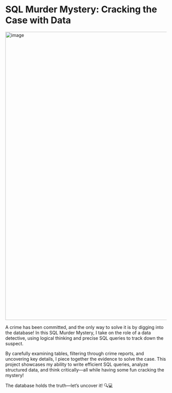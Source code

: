 # SQL Murder Mystery: Cracking the Case with Data

<img width="900" alt="image" src="https://github.com/user-attachments/assets/2255d75a-aadd-4b26-b1c8-24ec75b03587">

A crime has been committed, and the only way to solve it is by digging into the database! In this SQL Murder Mystery, I take on the role of a data detective, using logical thinking and precise SQL queries to track down the suspect.

By carefully examining tables, filtering through crime reports, and uncovering key details, I piece together the evidence to solve the case. This project showcases my ability to write efficient SQL queries, analyze structured data, and think critically—all while having some fun cracking the mystery!

The database holds the truth—let’s uncover it! 🔍💻

